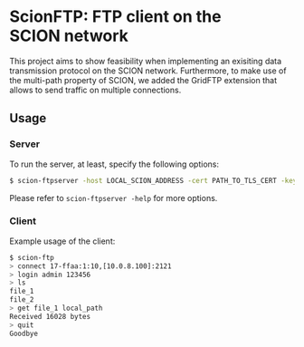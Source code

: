 # ScionFTP: FTP client on the SCION network

This project aims to show feasibility when implementing an exisiting data transmission protocol on the SCION network. Furthermore, to make use of the multi-path property of SCION, we added the GridFTP extension that allows to send traffic on multiple connections.

## Usage

### Server

To run the server, at least, specify the following options:

```bash
$ scion-ftpserver -host LOCAL_SCION_ADDRESS -cert PATH_TO_TLS_CERT -key PATH_TO_TLS_KEY -root PATH_TO_DIRECTORY
```

Please refer to `scion-ftpserver -help` for more options. 

### Client

Example usage of the client:

```bash
$ scion-ftp
> connect 17-ffaa:1:10,[10.0.8.100]:2121
> login admin 123456
> ls
file_1
file_2
> get file_1 local_path
Received 16028 bytes
> quit
Goodbye
```
